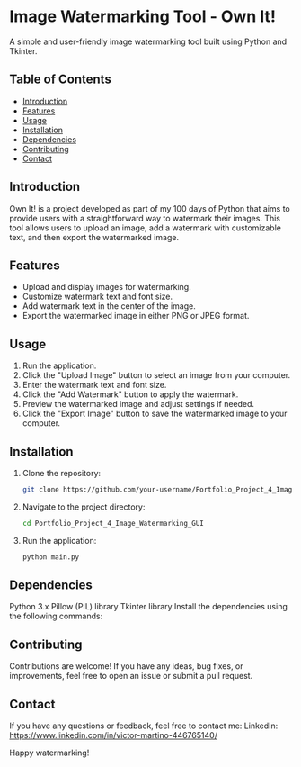 # Image Watermarking Tool - Own It!

A simple and user-friendly image watermarking tool built using Python and Tkinter.

## Table of Contents

- [Introduction](#introduction)
- [Features](#features)
- [Usage](#usage)
- [Installation](#installation)
- [Dependencies](#dependencies)
- [Contributing](#contributing)
- [Contact](#contact)

## Introduction

Own It! is a project developed as part of my 100 days of Python that aims to provide users with a straightforward way to watermark their images. This tool allows users to upload an image, add a watermark with customizable text, and then export the watermarked image.

## Features

- Upload and display images for watermarking.
- Customize watermark text and font size.
- Add watermark text in the center of the image.
- Export the watermarked image in either PNG or JPEG format.

## Usage

1. Run the application.
2. Click the "Upload Image" button to select an image from your computer.
3. Enter the watermark text and font size.
4. Click the "Add Watermark" button to apply the watermark.
5. Preview the watermarked image and adjust settings if needed.
6. Click the "Export Image" button to save the watermarked image to your computer.

## Installation

1. Clone the repository:
   ```bash
   git clone https://github.com/your-username/Portfolio_Project_4_Image_Watermarking_GUI.git
2. Navigate to the project directory:
   ```bash
   cd Portfolio_Project_4_Image_Watermarking_GUI
3. Run the application:
    ```bash
    python main.py

## Dependencies

Python 3.x
Pillow (PIL) library
Tkinter library
Install the dependencies using the following commands:

## Contributing

Contributions are welcome! If you have any ideas, bug fixes, or improvements, feel free to open an issue or submit a pull request.

## Contact

If you have any questions or feedback, feel free to contact me:
LinkedIn: https://www.linkedin.com/in/victor-martino-446765140/

Happy watermarking!
